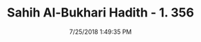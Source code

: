 ---
title        : "Sahih Al-Bukhari Hadith - 1. 356"
date         : 7/25/2018 1:49:35 PM
draft        : false
type         : "hadith"
layout       : "hadith"
BookCode     : "SHB"
VolumeNumber : "1"
HadithNumber : "356"
categories  :  ["Prayer-Crossing the corners of single garment"]
tags  :  ["Abu Huraira"]
---